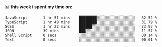📊 **this week i spent my time on:**
<!--START_SECTION:waka-->

```text
JavaScript       1 hr 51 mins    ████████░░░░░░░░░░░░░░░░░   32.52 %
TypeScript       1 hr 49 mins    ████████░░░░░░░░░░░░░░░░░   31.79 %
SCSS             1 hr 22 mins    ██████░░░░░░░░░░░░░░░░░░░   23.93 %
JSON             39 mins         ███░░░░░░░░░░░░░░░░░░░░░░   11.57 %
Shell Script     0 secs          ░░░░░░░░░░░░░░░░░░░░░░░░░   00.14 %
Text             0 secs          ░░░░░░░░░░░░░░░░░░░░░░░░░   00.01 %
```

<!--END_SECTION:waka-->
